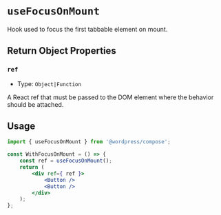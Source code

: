 # `useFocusOnMount`

Hook used to focus the first tabbable element on mount.

## Return Object Properties

### `ref`

-   Type: `Object|Function`

A React ref that must be passed to the DOM element where the behavior should be attached.

## Usage

```jsx
import { useFocusOnMount } from '@wordpress/compose';

const WithFocusOnMount = () => {
	const ref = useFocusOnMount();
	return (
		<div ref={ ref }>
			<Button />
			<Button />
		</div>
	);
};
```
